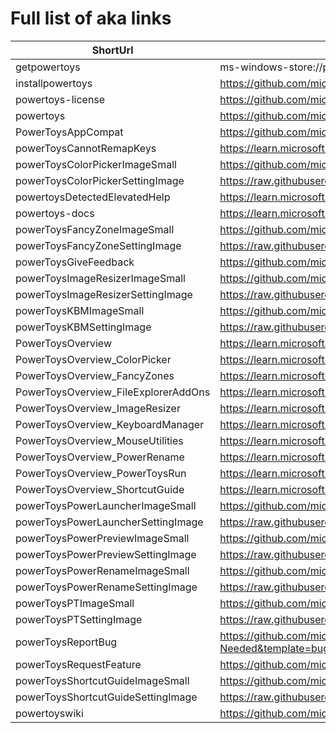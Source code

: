 # Full list of aka links

| ShortUrl | TargetUrl |
|----------|----------|
| getpowertoys | ms-windows-store://pdp/?productid=XP89DCGQ3K6VLD |
| installpowertoys | https://github.com/microsoft/PowerToys/releases/latest |
| powertoys-license | https://github.com/microsoft/PowerToys/blob/main/LICENSE |
| powertoys | https://github.com/microsoft/PowerToys |
| PowerToysAppCompat | https://github.com/microsoft/PowerToys/wiki/Application-Compatibility |
| powerToysCannotRemapKeys | https://learn.microsoft.com/windows/powertoys/keyboard-manager#keys-that-cannot-be-remapped |
| powerToysColorPickerImageSmall | https://github.com/microsoft/PowerToys/wiki/images/overview/ColorPicker_small.png |
| powerToysColorPickerSettingImage | https://raw.githubusercontent.com/microsoft/PowerToys/main/doc/images/overview/ColorPicker_large.png |
| powertoysDetectedElevatedHelp | https://learn.microsoft.com/windows/powertoys/administrator |
| powertoys-docs | https://learn.microsoft.com/windows/powertoys |
| powerToysFancyZoneImageSmall | https://github.com/microsoft/PowerToys/wiki/images/overview/FancyZones_small.png |
| powerToysFancyZoneSettingImage | https://raw.githubusercontent.com/microsoft/PowerToys/main/doc/images/overview/FancyZones_large.png |
| powerToysGiveFeedback | https://github.com/microsoft/PowerToys/issues |
| powerToysImageResizerImageSmall | https://github.com/microsoft/PowerToys/wiki/images/overview/ImageResizer_small.png |
| powerToysImageResizerSettingImage | https://raw.githubusercontent.com/microsoft/PowerToys/main/doc/images/overview/ImageResizer_large.png |
| powerToysKBMImageSmall | https://github.com/microsoft/PowerToys/wiki/images/overview/KBM_small.png |
| powerToysKBMSettingImage | https://raw.githubusercontent.com/microsoft/PowerToys/main/doc/images/overview/KBM_large.png |
| PowerToysOverview | https://learn.microsoft.com/windows/powertoys/ |
| PowerToysOverview_ColorPicker | https://learn.microsoft.com/windows/powertoys/color-picker |
| PowerToysOverview_FancyZones | https://learn.microsoft.com/windows/powertoys/fancyzones |
| PowerToysOverview_FileExplorerAddOns | https://learn.microsoft.com/windows/powertoys/file-explorer |
| PowerToysOverview_ImageResizer | https://learn.microsoft.com/windows/powertoys/image-resizer |
| PowerToysOverview_KeyboardManager | https://learn.microsoft.com/windows/powertoys/keyboard-manager |
| PowerToysOverview_MouseUtilities | https://learn.microsoft.com/windows/powertoys/mouse-utilities |
| PowerToysOverview_PowerRename | https://learn.microsoft.com/windows/powertoys/powerrename |
| PowerToysOverview_PowerToysRun | https://learn.microsoft.com/windows/powertoys/run |
| PowerToysOverview_ShortcutGuide | https://learn.microsoft.com/windows/powertoys/shortcut-guide |
| powerToysPowerLauncherImageSmall | https://github.com/microsoft/PowerToys/wiki/images/overview/PowerLauncher_small.png |
| powerToysPowerLauncherSettingImage | https://raw.githubusercontent.com/microsoft/PowerToys/main/doc/images/overview/PowerLauncher_large.png |
| powerToysPowerPreviewImageSmall | https://github.com/microsoft/PowerToys/wiki/images/overview/PowerPreview_small.png |
| powerToysPowerPreviewSettingImage | https://raw.githubusercontent.com/microsoft/PowerToys/main/doc/images/overview/PowerPreview_large.png |
| powerToysPowerRenameImageSmall | https://github.com/microsoft/PowerToys/wiki/images/overview/PowerRename_small.png |
| powerToysPowerRenameSettingImage | https://raw.githubusercontent.com/microsoft/PowerToys/main/doc/images/overview/PowerRename_large.png |
| powerToysPTImageSmall | https://github.com/microsoft/PowerToys/wiki/images/overview/PT_small.png |
| powerToysPTSettingImage | https://raw.githubusercontent.com/microsoft/PowerToys/main/doc/images/overview/PT_large.png |
| powerToysReportBug | https://github.com/microsoft/PowerToys/issues/new?assignees=&labels=Issue-Bug%2CTriage-Needed&template=bug_report.yml&title= |
| powerToysRequestFeature | https://github.com/microsoft/PowerToys/issues/new?assignees=&labels=&template=feature_request.md&title= |
| powerToysShortcutGuideImageSmall | https://github.com/microsoft/PowerToys/wiki/images/overview/ShortcutGuide_small.png |
| powerToysShortcutGuideSettingImage | https://raw.githubusercontent.com/microsoft/PowerToys/main/doc/images/overview/ShortcutGuide_large.png |
| powertoyswiki | https://github.com/microsoft/PowerToys/wiki |
